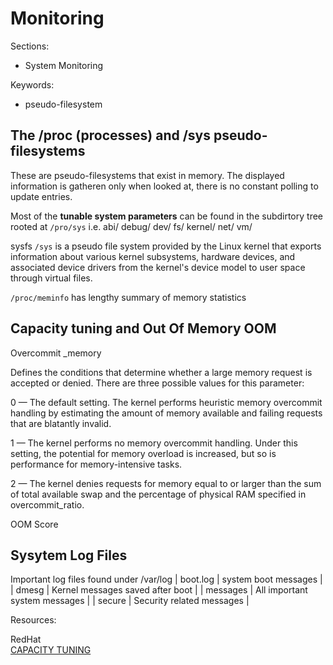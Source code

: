 # Monitoring

Sections:

- System Monitoring

Keywords:

- pseudo-filesystem

## The /proc (processes) and /sys pseudo-filesystems

These are pseudo-filesystems that exist in memory. The displayed 
information is gatheren only when looked at, there is no constant
polling to update entries.

Most of the **tunable system parameters** can be found in the subdirtory
tree rooted at `/pro/sys` i.e. abi/ debug/ dev/ fs/ kernel/ net/ vm/

sysfs `/sys` is a pseudo file system provided by the Linux kernel that exports information about various kernel subsystems, hardware devices, and associated device drivers from the kernel's device model to user space through virtual files.

`/proc/meminfo` has lengthy summary of memory statistics

## Capacity tuning and Out Of Memory OOM

Overcommit _memory

Defines the conditions that determine whether a large memory request is accepted or denied. There are three possible values for this parameter:

0 — The default setting. The kernel performs heuristic memory overcommit handling by estimating the amount of memory available and failing requests that are blatantly invalid. 

1 — The kernel performs no memory overcommit handling. Under this setting, the potential for memory overload is increased, but so is performance for memory-intensive tasks.

2 — The kernel denies requests for memory equal to or larger than the sum of total available swap and the percentage of physical RAM specified in overcommit_ratio.

OOM Score

## Sysytem Log Files

Important log files found under /var/log
| boot.log | system boot messages             |
| dmesg    | Kernel messages saved after boot |
| messages | All important system messages    |
| secure   | Security related messages        |

Resources:

RedHat  
[CAPACITY TUNING](https://access.redhat.com/documentation/en-us/red_hat_enterprise_linux/6/html/performance_tuning_guide/s-memory-captun)